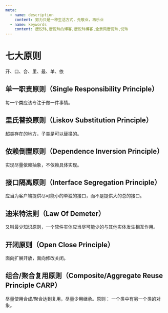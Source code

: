 ```yaml
---
meta:
  - name: description
    content: 努力只是一种生活方式，先敬业，再乐业
  - name: keywords
    content: 唐悦玮,唐悦玮的博客,唐悦玮博客,全景网唐悦玮,悦玮
---
```

# 七大原则
开、口、合、里、最、单、依

## 单一职责原则（Single Responsibility Principle）

每一个类应该专注于做一件事情。

## 里氏替换原则（Liskov Substitution Principle）

超类存在的地方，子类是可以替换的。

## 依赖倒置原则（Dependence Inversion Principle）

实现尽量依赖抽象，不依赖具体实现。

## 接口隔离原则（Interface Segregation Principle）

应当为客户端提供尽可能小的单独的接口，而不是提供大的总的接口。

## 迪米特法则（Law Of Demeter）

又叫最少知识原则，一个软件实体应当尽可能少的与其他实体发生相互作用。

## 开闭原则（Open Close Principle）

面向扩展开放，面向修改关闭。

## 组合/聚合复用原则（Composite/Aggregate Reuse Principle CARP）

尽量使用合成/聚合达到复用，尽量少用继承。原则： 一个类中有另一个类的对象。
